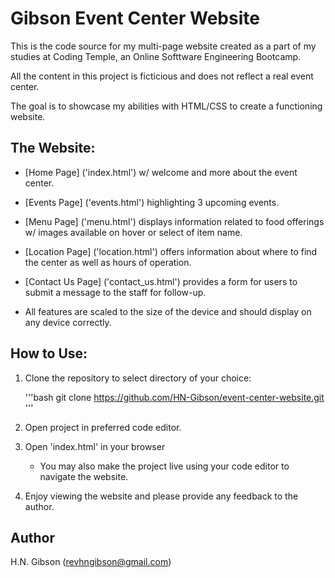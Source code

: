 # Gibson Event Center Website

This is the code source for my multi-page website created as a part of my studies at Coding Temple, an Online Softtware Engineering Bootcamp. 

All the content in this project is ficticious and does not reflect a real event center.

The goal is to showcase my abilities with HTML/CSS to create a functioning website.

## The Website:

- [Home Page] ('index.html') w/ welcome and more about the event center.
- [Events Page] ('events.html') highlighting 3 upcoming events.
- [Menu Page] ('menu.html') displays information related to food offerings w/ images available on hover or select of item name.
- [Location Page] ('location.html') offers information about where to find the center as well as hours of operation.
- [Contact Us Page] ('contact_us.html') provides a form for users to submit a message to the staff for follow-up.

- All features are scaled to the size of the device and should display on any device correctly.

## How to Use:

1. Clone the repository to select directory of your choice:

    '''bash
    git clone https://github.com/HN-Gibson/event-center-website.git
    '''

2. Open project in preferred code editor.

3. Open 'index.html' in your browser 

    - You may also make the project live using your code editor to navigate the website.

4. Enjoy viewing the website and please provide any feedback to the author.

## Author

H.N. Gibson (revhngibson@gmail.com)

